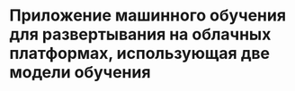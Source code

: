 # Приложение машинного обучения для развертывания на облачных платформах, использующая две модели обучения
